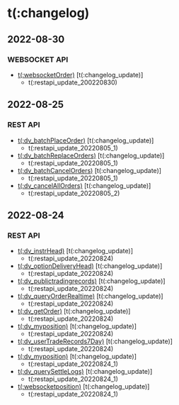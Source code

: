 # t(:changelog)

## 2022-08-30
### WEBSOCKET API
- [t(:websocketOrder)](#t-websocketorder) [t(:changelog_update)]
  - t(:restapi_update_200220830)

## 2022-08-25
### REST API
- [t(:dv_batchPlaceOrder)](#t-dv_batchplaceorder) [t(:changelog_update)]
  - t(:restapi_update_20220805_1)
- [t(:dv_batchReplaceOrders)](#t-dv_batchreplaceorders) [t(:changelog_update)]
  - t(:restapi_update_20220805_1)
- [t(:dv_batchCancelOrders)](#t-dv_batchcancelorders) [t(:changelog_update)]
  - t(:restapi_update_20220805_1)
- [t(:dv_cancelAllOrders)](#t-dv_cancelallorders) [t(:changelog_update)]
  - t(:restapi_update_20220805_2)

## 2022-08-24
### REST API
- [t(:dv_instrHead)](#t-dv_instrhead) [t(:changelog_update)]
  - t(:restapi_update_20220824)
- [t(:dv_optionDeliveryHead)](#t-dv_optiondeliveryhead) [t(:changelog_update)]
  - t(:restapi_update_20220824)
- [t(:dv_publictradingrecords)](#t-dv_publictradingrecords) [t(:changelog_update)]
  - t(:restapi_update_20220824)
- [t(:dv_queryOrderRealtime)](#t-dv_queryorderrealtime) [t(:changelog_update)]
  - t(:restapi_update_20220824)
- [t(:dv_getOrder)](#t-dv_getorder) [t(:changelog_update)]
  - t(:restapi_update_20220824)
- [t(:dv_myposition)](#t-dv_myposition) [t(:changelog_update)]
  - t(:restapi_update_20220824)
- [t(:dv_userTradeRecords7Day)](#t-dv_usertraderecords7day) [t(:changelog_update)]
  - t(:restapi_update_20220824)
- [t(:dv_myposition)](#t-dv_myposition) [t(:changelog_update)]
  - t(:restapi_update_20220824_1)
- [t(:dv_querySettleLogs)](#t-dv_querysettlelogs) [t(:changelog_update)]
  - t(:restapi_update_20220824_1)
- [t(:websocketposition)](#t-websocketposition) [t(:changelog_update)]
  - t(:restapi_update_20220824_1)
